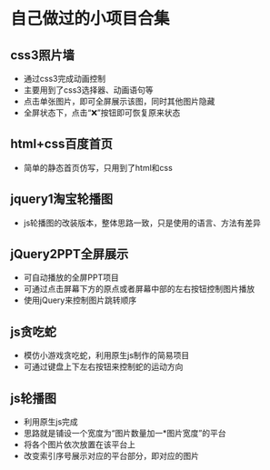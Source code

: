 # 自己做过的小项目合集

## css3照片墙
* 通过css3完成动画控制
* 主要用到了css3选择器、动画语句等
* 点击单张图片，即可全屏展示该图，同时其他图片隐藏
* 全屏状态下，点击“❌”按钮即可恢复原来状态

## html+css百度首页
* 简单的静态首页仿写，只用到了html和css

## jquery1淘宝轮播图
* js轮播图的改装版本，整体思路一致，只是使用的语言、方法有差异

## jQuery2PPT全屏展示
* 可自动播放的全屏PPT项目
* 可通过点击屏幕下方的原点或者屏幕中部的左右按钮控制图片播放
* 使用jQuery来控制图片跳转顺序

## js贪吃蛇
* 模仿小游戏贪吃蛇，利用原生js制作的简易项目
* 可通过键盘上下左右按钮来控制蛇的运动方向

## js轮播图
* 利用原生js完成
* 思路就是铺设一个宽度为“图片数量加一*图片宽度”的平台
* 将各个图片依次放置在该平台上
* 改变索引序号展示对应的平台部分，即对应的图片

